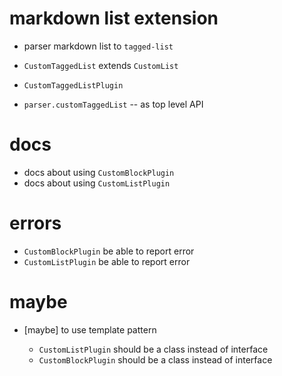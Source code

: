 # markdown list extension

- parser markdown list to `tagged-list`

- `CustomTaggedList` extends `CustomList`

- `CustomTaggedListPlugin`

- `parser.customTaggedList` -- as top level API

# docs

- docs about using `CustomBlockPlugin`
- docs about using `CustomListPlugin`

# errors

- `CustomBlockPlugin` be able to report error
- `CustomListPlugin` be able to report error

# maybe

- [maybe] to use template pattern

  - `CustomListPlugin` should be a class instead of interface
  - `CustomBlockPlugin` should be a class instead of interface
